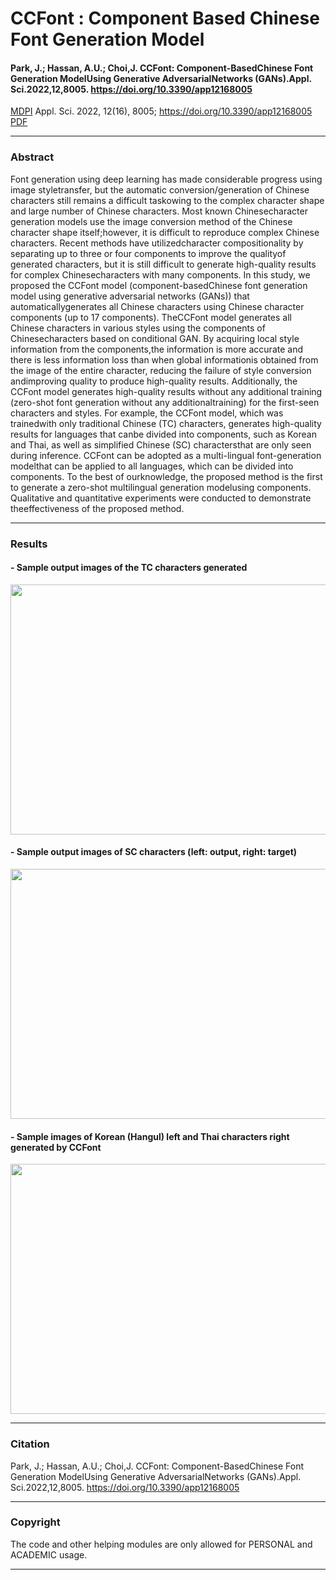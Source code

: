 # CCFont : Component Based Chinese Font Generation Model  

#### Park, J.; Hassan, A.U.; Choi,J. CCFont: Component-BasedChinese Font Generation ModelUsing Generative AdversarialNetworks (GANs).Appl. Sci.2022,12,8005.  https://doi.org/10.3390/app12168005

 [MDPI](https://www.mdpi.com/journal/applsci) Appl. Sci. 2022, 12(16), 8005; https://doi.org/10.3390/app12168005 [PDF](https://www.mdpi.com/2076-3417/12/16/8005)
 
---
### Abstract  

Font generation using deep learning has made considerable progress using image styletransfer, but the automatic conversion/generation of Chinese characters still remains a difficult taskowing to the complex character shape and large number of Chinese characters. Most known Chinesecharacter generation models use the image conversion method of the Chinese character shape itself;however, it is difficult to reproduce complex Chinese characters.  Recent methods have utilizedcharacter compositionality by separating up to three or four components to improve the qualityof generated characters, but it is still difficult to generate high-quality results for complex Chinesecharacters with many components. In this study, we proposed the CCFont model (component-basedChinese font generation model using generative adversarial networks (GANs)) that automaticallygenerates all Chinese characters using Chinese character components (up to 17 components). TheCCFont model generates all Chinese characters in various styles using the components of Chinesecharacters based on conditional GAN. By acquiring local style information from the components,the information is more accurate and there is less information loss than when global informationis obtained from the image of the entire character,  reducing the failure of style conversion andimproving quality to produce high-quality results. Additionally, the CCFont model generates high-quality results without any additional training (zero-shot font generation without any additionaltraining) for the first-seen characters and styles. For example, the CCFont model, which was trainedwith only traditional Chinese (TC) characters, generates high-quality results for languages that canbe divided into components, such as Korean and Thai, as well as simplified Chinese (SC) charactersthat are only seen during inference. CCFont can be adopted as a multi-lingual font-generation modelthat can be applied to all languages, which can be divided into components.  To the best of ourknowledge, the proposed method is the first to generate a zero-shot multilingual generation modelusing components. Qualitative and quantitative experiments were conducted to demonstrate theeffectiveness of the proposed method.

---  
### Results  

#### - Sample output images of the TC characters generated  

<img src = "https://user-images.githubusercontent.com/62954678/184543239-81a8aa0d-5d64-4c8e-9158-5f7aabe800cc.png" width="1000" height = "400">  
  
#### - Sample output images of SC characters (left: output, right: target)  

<img src = "https://user-images.githubusercontent.com/62954678/184543559-1a8a9875-5266-40d9-8af9-e1de49511072.png" width="1000" height = "400"> 

#### - Sample images of Korean (Hangul) left and Thai characters right generated by CCFont

<img src = "https://user-images.githubusercontent.com/62954678/184544065-063f4127-1534-4809-9a02-279f3d0f66e7.png" width="1000" height = "400">

---
### Citation

Park, J.; Hassan, A.U.; Choi,J. CCFont: Component-BasedChinese Font Generation ModelUsing Generative AdversarialNetworks (GANs).Appl. Sci.2022,12,8005.  https://doi.org/10.3390/app12168005  

---
### Copyright  

The code and other helping modules are only allowed for PERSONAL and ACADEMIC usage.

---

